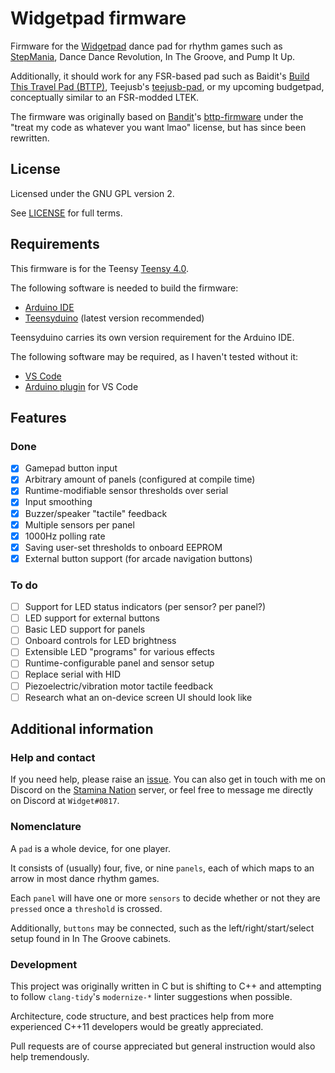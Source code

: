 # Widgetpad firmware

Firmware for the [Widgetpad](https://github.com/widget-/widgetpad) dance pad
for rhythm games such as [StepMania](https://github.com/stepmania/stepmania),
Dance Dance Revolution, In The Groove, and Pump It Up.

Additionally, it should work for any FSR-based pad such as Baidit's 
[Build This Travel Pad (BTTP)](https://www.youtube.com/watch?v=y6wGYLE0YI4),
Teejusb's [teejusb-pad](https://github.com/teejusb/teejusb-pad), or my upcoming
budgetpad, conceptually similar to an FSR-modded LTEK.

The firmware was originally based on [Bandit](https://github.com/andlehma)'s
[bttp-firmware](https://github.com/BanditsTerrificTravelPad/bttp-firmware)
under the "treat my code as whatever you want lmao" license,
but has since been rewritten.

## License

Licensed under the GNU GPL version 2.

See [LICENSE](LICENSE) for full terms.

## Requirements

This firmware is for the Teensy [Teensy 4.0](https://www.pjrc.com/store/teensy40.html).

The following software is needed to build the firmware:

* [Arduino IDE](https://www.arduino.cc/en/software)
* [Teensyduino](https://www.pjrc.com/teensy/teensyduino.html) (latest version
  recommended)

Teensyduino carries its own version requirement for the Arduino IDE.

The following software may be required, as I haven't tested without it:

* [VS Code](https://code.visualstudio.com/)
* [Arduino plugin](https://marketplace.visualstudio.com/items?itemName=vsciot-vscode.vscode-arduino)
  for VS Code

## Features

### Done

* [x] Gamepad button input
* [x] Arbitrary amount of panels (configured at compile time)
* [x] Runtime-modifiable sensor thresholds over serial
* [x] Input smoothing
* [x] Buzzer/speaker "tactile" feedback
* [x] Multiple sensors per panel
* [x] 1000Hz polling rate
* [x] Saving user-set thresholds to onboard EEPROM
* [x] External button support (for arcade navigation buttons)

### To do

* [ ] Support for LED status indicators (per sensor? per panel?)
* [ ] LED support for external buttons
* [ ] Basic LED support for panels
* [ ] Onboard controls for LED brightness
* [ ] Extensible LED "programs" for various effects
* [ ] Runtime-configurable panel and sensor setup
* [ ] Replace serial with HID
* [ ] Piezoelectric/vibration motor tactile feedback
* [ ] Research what an on-device screen UI should look like

## Additional information

### Help and contact

If you need help, please raise an
[issue](https://github.com/widget-/widgetpad-firmware/issues). You can also get
in touch with me on Discord on the [Stamina Nation](https://discord.gg/6MbWMxaN3f)
server, or feel free to message me directly on Discord at `Widget#0817`.

### Nomenclature

A `pad` is a whole device, for one player.

It consists of (usually) four, five, or nine `panels`, each of which maps to an arrow in most dance rhythm games.

Each `panel` will have one or more `sensors` to decide whether or not they are
`pressed` once a `threshold` is crossed.

Additionally, `buttons` may be connected, such as the left/right/start/select
setup found in In The Groove cabinets.

### Development

This project was originally written in C but is shifting to C++ and attempting
to follow `clang-tidy`'s `modernize-*` linter suggestions when possible.

Architecture, code structure, and best practices help from more experienced
C++11 developers would be greatly appreciated.

Pull requests are of course appreciated but general instruction would also help
tremendously.
